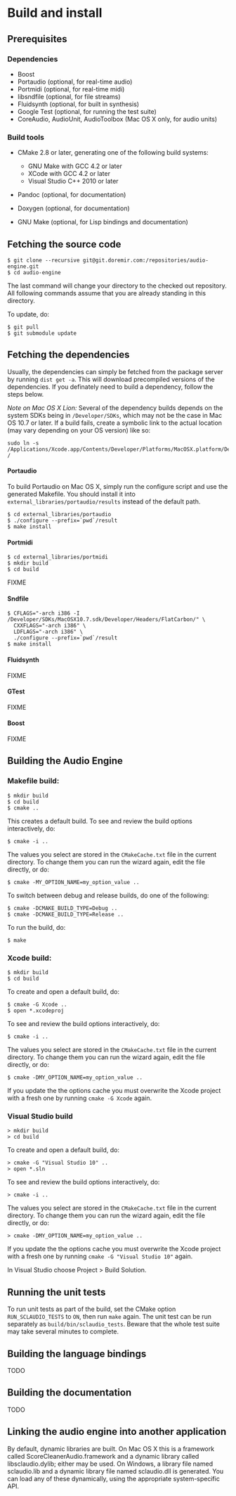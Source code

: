 
Build and install
=========================

Prerequisites
------------

### Dependencies

  * Boost
  * Portaudio (optional, for real-time audio)
  * Portmidi (optional, for real-time midi)
  * libsndfile (optional, for file streams)
  * Fluidsynth (optional, for built in synthesis)
  * Google Test (optional, for running the test suite)
  * CoreAudio, AudioUnit, AudioToolbox (Mac OS X only, for audio units)

### Build tools

  * CMake 2.8 or later, generating one of the following build systems:
    * GNU Make with GCC 4.2 or later
    * XCode with GCC 4.2 or later
    * Visual Studio C++ 2010 or later
  
  * Pandoc (optional, for documentation)
  * Doxygen (optional, for documentation)
  * GNU Make (optional, for Lisp bindings and documentation)

Fetching the source code
----------

    $ git clone --recursive git@git.doremir.com:/repositories/audio-engine.git
    $ cd audio-engine

The last command will change your directory to the checked out repository. All following commands assume that you are already standing in this directory.

To update, do:

    $ git pull
    $ git submodule update

Fetching the dependencies
----------

Usually, the dependencies can simply be fetched from the package server by running `dist get -a`. This will
download precompiled versions of the dependencies. If you definately need to build a dependency, follow the steps
below.

*Note on Mac OS X Lion:* Several of the dependency builds depends on the system SDKs being in `/Developer/SDKs`, which may not be the case in Mac OS 10.7 or later. If a build fails, create a symbolic link to the actual location (may vary depending on your OS version) like so:

    sudo ln -s /Applications/Xcode.app/Contents/Developer/Platforms/MacOSX.platform/Developer /


#### Portaudio

To build Portaudio on Mac OS X, simply run the configure script and use the generated Makefile. You should install it into `external_libraries/portaudio/results` instead of the default path.

    $ cd external_libraries/portaudio
    $ ./configure --prefix=`pwd`/result
    $ make install

#### Portmidi

    $ cd external_libraries/portmidi
    $ mkdir build
    $ cd build
    
FIXME

#### Sndfile

    $ CFLAGS="-arch i386 -I /Developer/SDKs/MacOSX10.7.sdk/Developer/Headers/FlatCarbon/" \
      CXXFLAGS="-arch i386" \
      LDFLAGS="-arch i386" \
      ./configure --prefix=`pwd`/result
    $ make install


#### Fluidsynth

FIXME

#### GTest    

FIXME

#### Boost

FIXME


Building the Audio Engine
----------

### Makefile build:
    
    $ mkdir build
    $ cd build
    $ cmake ..

This creates a default build. To see and review the build options interactively, do:

    $ cmake -i ..

The values you select are stored in the `CMakeCache.txt` file in the current directory. To change them you can run the wizard again, edit the file directly, or do:

    $ cmake -MY_OPTION_NAME=my_option_value ..

To switch between debug and release builds, do one of the following:

    $ cmake -DCMAKE_BUILD_TYPE=Debug ..
    $ cmake -DCMAKE_BUILD_TYPE=Release ..

To run the build, do:

    $ make
    
### Xcode build:

    $ mkdir build
    $ cd build

To create and open a default build, do:

    $ cmake -G Xcode ..
    $ open *.xcodeproj

To see and review the build options interactively, do:

    $ cmake -i ..

The values you select are stored in the `CMakeCache.txt` file in the current directory. To change them you can run the wizard again, edit the file directly, or do:

    $ cmake -DMY_OPTION_NAME=my_option_value ..

If you update the the options cache you must overwrite the Xcode project with a fresh one by running `cmake -G Xcode` again.
                                         

### Visual Studio build

    > mkdir build
    > cd build

To create and open a default build, do:

    > cmake -G "Visual Studio 10" ..
    > open *.sln

To see and review the build options interactively, do:

    > cmake -i ..

The values you select are stored in the `CMakeCache.txt` file in the current directory. To change them you can run the wizard again, edit the file directly, or do:

    > cmake -DMY_OPTION_NAME=my_option_value ..

If you update the the options cache you must overwrite the Xcode project with a fresh one by running `cmake -G "Visual Studio 10"` again.

In Visual Studio choose Project > Build Solution.


Running the unit tests
----------

To run unit tests as part of the build, set the CMake option `RUN_SCLAUDIO_TESTS` to `ON`, then run `make` again. The unit test can be run separately as `build/bin/sclaudio_tests`. Beware that the whole test suite may take several minutes to complete.


Building the language bindings
----------

TODO


Building the documentation
----------

TODO


Linking the audio engine into another application
----------

By default, dynamic libraries are built. On Mac OS X this is a framework called ScoreCleanerAudio.framework and a dynamic library called libsclaudio.dylib; either may be used. On Windows, a library file named sclaudio.lib and a dynamic library file named sclaudio.dll is generated. You can load any of these dynamically, using the appropriate system-specific API.

